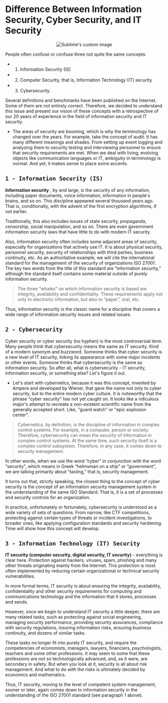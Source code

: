 # Difference Between Information Security, Cyber Security, and IT Security

 <p align="center">
  <img src="https://github.com/paulveillard/cybersecurity-infosec/blob/main/img/basics.png?raw=true" alt="Sublime's custom image"/>
</p>

People often confuse or confuse three not quite the same concepts:

- 1) Information Security (IS)


- 2) Computer Security, that is, Information Technology (IT) security

- 3) Cybersecurity. 

Several definitions and benchmarks have been published on the Internet. Some of them are not entirely correct. Therefore, we decided to understand this issue and present our vision of these concepts with a retrospective of our 20 years of experience in the field of information security and IT security.

- The areas of security are booming, which is why the terminology has changed over the years. For example, take the concept of audit. It has many different meanings and shades. From setting up event logging and analyzing them to security testing and interviewing personnel to ensure that security requirements are met. When we deal with living, evolving objects like communication languages or IT, ambiguity in terminology is normal. And yet, it makes sense to place some accents.

## `1 - Information Security (IS)`
**Information security** , by and large, is the security of any information, including paper documents, voice information, information in people's brains, and so on. This discipline appeared several thousand years ago. That is, conditionally, with the advent of the first encryption algorithms, if not earlier.

Traditionally, this also includes issues of state security, propaganda, censorship, social manipulation, and so on. There are even government information security laws that have little to do with modern IT security.

Also, information security often includes some adjacent areas of security, especially for organizations that actively use IT. It is about physical security, personnel security, security of relationships with third parties, business continuity, etc. As an authoritative example, we will cite the international standard for the management of the security of organizations ISO 27001. The key two words from the title of this standard are “information security,” although the standard itself contains some material outside of purely information security.

> The three “whales” on which information security is based are integrity, availability and confidentiality. These requirements apply not only to electronic information, but also to “paper”, oral, etc.

Thus, information security is the classic name for a discipline that covers a wide range of information security issues and related issues.

## `2 - Cybersecurity`

Cyber security or cyber security (no hyphen) is the most controversial term. Many people think that cybersecurity means the same as IT security. Kind of a modern synonym and buzzword. Someone thinks that cyber security is a new level of IT security, linking its appearance with some major incidents or other events. Someone thinks that cybersecurity is the same as information security. So after all, what is cybersecurity - IT security, information security, or something else? Let's figure it out.

- Let's start with cybernetics, because it was this concept, invented by Ampere and developed by Wiener, that gave the name not only to cyber security, but to the entire modern cyber culture. It is noteworthy that the phrase “cyber security” has not yet caught on. It looks like a ridiculous major's attempt to recreate a non-existent scientific name from the generally accepted short. Like, "guard watch" or "epic explosion center".

> Cybernetics, by definition, is the discipline of information in complex control systems. For example, in a computer, person or society. Therefore, cybersecurity can mean the security of information in complex control systems. At the same time, such security itself is a complex control subsystem. Therefore, in any case, it comes down to security management.

In other words, when we use the word “cyber” in conjunction with the word “security”, which means in Greek “helmsman on a ship” or “government”, we are talking primarily about “taxiing,” that is, security management.

It turns out that, strictly speaking, the closest thing to the concept of cyber security is the concept of an information security management system in the understanding of the same ISO Standard. That is, it is a set of processes and security controls for an organization.

In practice, unfortunately or fortunately, cybersecurity is understood as a wide variety of sets of questions. From narrow, like CTF competitions, protecting against certain types of threats or incident investigations, to broader ones, like applying configuration standards and security hardening. Time will show how this concept will develop.


## `3 - Information Technology (IT) Security`

**IT security (computer security, digital security, IT security)** - everything is clear here. Protection against hackers, viruses, spam, phishing and many other threats originating mainly from the Internet. This protection is most often implemented by reducing certain organizational or technical security vulnerabilities.

In more formal terms, IT security is about ensuring the integrity, availability, confidentiality and other security requirements for computing and communications technology and the information that it stores, processes and sends.

However, once we begin to understand IT security a little deeper, there are many related tasks, such as protecting against social engineering, managing security performance, providing security assurances, compliance with security regulations, insuring information risks, ensuring business continuity, and dozens of similar tasks.

These tasks no longer fit into purely IT security, and require the competencies of economists, managers, lawyers, financiers, psychologists, teachers and some other professions. It may seem to some that these professions are not so technologically advanced, and, as it were, are secondary in safety. But when you look at it, security is all about risk management. And what to do with the risks is ultimately decided by economics and mathematics.

Thus, IT security, moving to the level of competent system management, sooner or later, again comes down to information security in the understanding of the ISO 27001 standard (see paragraph 1 above).
